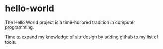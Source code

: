 # hello-world
The Hello World project is a time-honored tradition in computer programming.

Time to expand my knowledge of site design by adding github to my list of tools.
